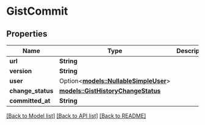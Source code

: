 # GistCommit

## Properties

Name | Type | Description | Notes
------------ | ------------- | ------------- | -------------
**url** | **String** |  | 
**version** | **String** |  | 
**user** | Option<[**models::NullableSimpleUser**](nullable-simple-user.md)> |  | 
**change_status** | [**models::GistHistoryChangeStatus**](gist_history_change_status.md) |  | 
**committed_at** | **String** |  | 

[[Back to Model list]](../README.md#documentation-for-models) [[Back to API list]](../README.md#documentation-for-api-endpoints) [[Back to README]](../README.md)


